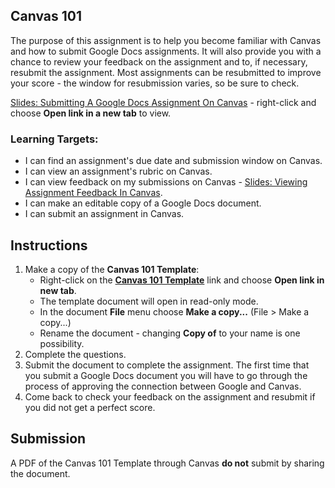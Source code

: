 [//]: # (<p><iframe src="https://douglasurner.github.io/GDP1/units/0/assignments/U0.2-first-submission/" width="100%" height="666px"></iframe></p>)

## Canvas 101

The purpose of this assignment is to help you become familiar with Canvas and how to submit Google Docs assignments. It will also provide you with a chance to review your feedback on the assignment and to, if necessary, resubmit the assignment. Most assignments can be resubmitted to improve your score - the window for resubmission varies, so be sure to check.

[Slides: Submitting A Google Docs Assignment On Canvas](https://docs.google.com/presentation/d/1HoPql0RQTBsRkQoH2NNuSpUhKBB3OfEZ9Koe3h_zGJY/edit?usp=sharing) - right-click and choose **Open link in a new tab** to view.

### Learning Targets:

* I can find an assignment's due date and submission window on Canvas.
* I can view an assignment's rubric on Canvas.
* I can view feedback on my submissions on Canvas - [Slides: Viewing Assignment Feedback In Canvas](https://docs.google.com/presentation/d/1y9jbWEt1y7CTD44YNtyjzBZtnxzYQLMYCQABQy6PNUY/edit?usp=sharing).
* I can make an editable copy of a Google Docs document.
* I can submit an assignment in Canvas.

## Instructions

1. Make a copy of the **Canvas 101 Template**:
   - Right-click on the **[Canvas 101 Template](https://docs.google.com/document/d/1caYrcNryLzI96mPzDU2imeCsXr9jOfTgvzzbSuyXGVQ/edit?usp=sharing)** link and choose **Open link in new tab**.
   - The template document will open in read-only mode.
   - In the document **File** menu choose **Make a copy...** (File > Make a copy...)
   - Rename the document - changing **Copy of** to your name is one possibility.
1. Complete the questions.
1. Submit the document to complete the assignment. The first time that you submit a Google Docs document you will have to go through the process of approving the connection between Google and Canvas.
1. Come back to check your feedback on the assignment and resubmit if you did not get a perfect score.

## Submission

A PDF of the Canvas 101 Template through Canvas **do not** submit by sharing the document.

